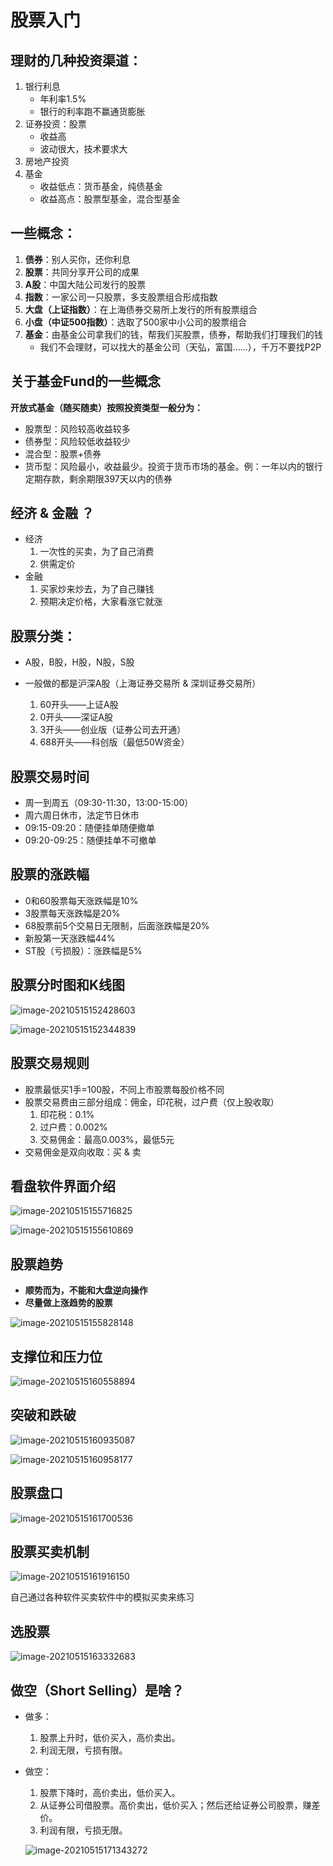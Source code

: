 # 股票入门


## 理财的几种投资渠道：

1. 银行利息
   * 年利率1.5%
   * 银行的利率跑不赢通货膨胀
2. 证券投资：股票
   * 收益高
   * 波动很大，技术要求大
3. 房地产投资
4. 基金
   * 收益低点：货币基金，纯债基金
   * 收益高点：股票型基金，混合型基金

## 一些概念：

1. **债券**：别人买你，还你利息
2. **股票**：共同分享开公司的成果
3. **A股**：中国大陆公司发行的股票
4. **指数**：一家公司一只股票，多支股票组合形成指数
5. **大盘（上证指数）**：在上海债券交易所上发行的所有股票组合
6. **小盘（中证500指数）**：选取了500家中小公司的股票组合
7. **基金**：由基金公司拿我们的钱，帮我们买股票，债券，帮助我们打理我们的钱
   * 我们不会理财，可以找大的基金公司（天弘，富国......），千万不要找P2P

## 关于基金Fund的一些概念

**开放式基金（随买随卖）按照投资类型一般分为：**

* 股票型：风险较高收益较多
* 债券型：风险较低收益较少
* 混合型：股票+债券
* 货币型：风险最小，收益最少。投资于货币市场的基金。例：一年以内的银行定期存款，剩余期限397天以内的债券

## 经济 & 金融 ？

* 经济
  1. 一次性的买卖，为了自己消费
  2. 供需定价
* 金融
  1. 买家炒来炒去，为了自己赚钱
  2. 预期决定价格，大家看涨它就涨


## 股票分类：

* A股，B股，H股，N股，S股

* 一般做的都是沪深A股（上海证券交易所 & 深圳证券交易所）
  1. 60开头——上证A股
  2. 0开头——深证A股
  3. 3开头——创业版（证券公司去开通）
  4. 688开头——科创版（最低50W资金）

## 股票交易时间

* 周一到周五（09:30-11:30，13:00-15:00）
* 周六周日休市，法定节日休市
* 09:15-09:20：随便挂单随便撤单
* 09:20-09:25：随便挂单不可撤单

## 股票的涨跌幅

* 0和60股票每天涨跌幅是10%
* 3股票每天涨跌幅是20%
* 68股票前5个交易日无限制，后面涨跌幅是20%
* 新股第一天涨跌幅44%
* ST股（亏损股）：涨跌幅是5%

## 股票分时图和K线图

![image-20210515152428603](https://jack-blog-img.obs.cn-north-4.myhuaweicloud.com/github-page/imgimage-20210515152428603.png)

![image-20210515152344839](https://jack-blog-img.obs.cn-north-4.myhuaweicloud.com/github-page/imgimage-20210515152344839.png)

## 股票交易规则

* 股票最低买1手=100股，不同上市股票每股价格不同
* 股票交易费由三部分组成：佣金，印花税，过户费（仅上股收取）
  1. 印花税：0.1%
  2. 过户费：0.002%
  3. 交易佣金：最高0.003%，最低5元
* 交易佣金是双向收取：买 & 卖

## 看盘软件界面介绍

![image-20210515155716825](https://jack-blog-img.obs.cn-north-4.myhuaweicloud.com/github-page/imgimage-20210515155716825.png)

![image-20210515155610869](https://jack-blog-img.obs.cn-north-4.myhuaweicloud.com/github-page/imgimage-20210515155610869.png)

## 股票趋势

* **顺势而为，不能和大盘逆向操作**
* **尽量做上涨趋势的股票**

![image-20210515155828148](https://jack-blog-img.obs.cn-north-4.myhuaweicloud.com/github-page/imgimage-20210515155828148.png)

## 支撑位和压力位

![image-20210515160558894](https://jack-blog-img.obs.cn-north-4.myhuaweicloud.com/github-page/imgimage-20210515160558894.png)

## 突破和跌破

![image-20210515160935087](https://jack-blog-img.obs.cn-north-4.myhuaweicloud.com/github-page/imgimage-20210515160935087.png)

![image-20210515160958177](https://jack-blog-img.obs.cn-north-4.myhuaweicloud.com/github-page/imgimage-20210515160958177.png)

## 股票盘口

![image-20210515161700536](https://jack-blog-img.obs.cn-north-4.myhuaweicloud.com/github-page/imgimage-20210515161700536.png)

## 股票买卖机制

![image-20210515161916150](https://jack-blog-img.obs.cn-north-4.myhuaweicloud.com/github-page/imgimage-20210515161916150.png)

自己通过各种软件买卖软件中的模拟买卖来练习

## 选股票

![image-20210515163332683](https://jack-blog-img.obs.cn-north-4.myhuaweicloud.com/github-page/imgimage-20210515163332683.png)

## 做空（Short Selling）是啥？

* 做多：

  1. 股票上升时，低价买入，高价卖出。
  2. 利润无限，亏损有限。

* 做空：

  1. 股票下降时，高价卖出，低价买入。
  2. 从证券公司借股票。高价卖出，低价买入；然后还给证券公司股票，赚差价。
  3. 利润有限，亏损无限。

  ![image-20210515171343272](https://jack-blog-img.obs.cn-north-4.myhuaweicloud.com/github-page/imgimage-20210515171343272.png)
